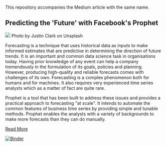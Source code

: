 This repository accompanies the Medium article with the same name.

## Predicting the 'Future' with Facebook's Prophet

![](https://github.com/parulnith/Predicting-the-Future-with-Facebook-s-Prophet/blob/master/image/image1.jpg)
Photo by Justin Clark on Unsplash

Forecasting is a technique that uses historical data as inputs to make informed estimates that are predictive in determining the direction of future trends. It is an important and common data science task in organisations today. Having prior knowledge of any event can help a company tremendously in the formulation of its goals, policies and planning. However, producing high-quality and reliable forecasts comes with challenges of its own. Forecasting is a complex phenomenon both for humans and for machines. It also requires very experienced time series analysts which as a matter of fact are quite rare.

Prophet is a tool that has been built to address these issues and provides a practical approach to forecasting "at scale". It intends to automate the common features of business time series by providing simple and tunable methods. Prophet enables the analysts with a variety of backgrounds to make more forecasts than they can do manually.

[Read More](https://medium.com/@parulnith/predicting-the-future-with-facebook-s-prophet-bdfe11af10ff)

[![Binder](https://mybinder.org/badge_logo.svg)](https://mybinder.org/v2/gh/parulnith/Predicting-the-Future-with-Facebook-s-Prophet/master?filepath=Forecasting%20Views%20for%20a%20Medium%20article%20using%20Prophet..ipynb)


